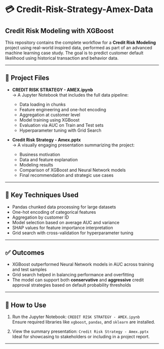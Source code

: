 
# 💳 Credit-Risk-Strategy-Amex-Data

## Credit Risk Modeling with XGBoost

This repository contains the complete workflow for a **Credit Risk Modeling** project using real-world inspired data, performed as part of an advanced machine learning case study. The goal is to predict customer default likelihood using historical transaction and behavior data.

---

## 📁 Project Files

- **CREDIT RISK STRATEGY - AMEX.ipynb**  
  → A Jupyter Notebook that includes the full data pipeline:
  - Data loading in chunks  
  - Feature engineering and one-hot encoding  
  - Aggregation at customer level  
  - Model training using XGBoost  
  - Evaluation via AUC on Train and Test sets  
  - Hyperparameter tuning with Grid Search

- **Credit Risk Strategy - Amex.pptx**  
  → A visually engaging presentation summarizing the project:
  - Business motivation  
  - Data and feature explanation  
  - Modeling results  
  - Comparison of XGBoost and Neural Network models  
  - Final recommendation and strategic use cases

---

## 🧠 Key Techniques Used

- Pandas chunked data processing for large datasets  
- One-hot encoding of categorical features  
- Aggregation by customer ID  
- Model selection based on average AUC and variance  
- SHAP values for feature importance interpretation  
- Grid search with cross-validation for hyperparameter tuning  

---

## ✅ Outcomes

- XGBoost outperformed Neural Network models in AUC across training and test samples  
- Grid search helped in balancing performance and overfitting  
- The model can support both **conservative** and **aggressive** credit approval strategies based on default probability thresholds  

---

## 📌 How to Use

1. Run the Jupyter Notebook: `CREDIT RISK STRATEGY - AMEX.ipynb`  
   Ensure required libraries like `xgboost`, `pandas`, and `sklearn` are installed.

2. View the summary presentation: `Credit Risk Strategy - Amex.pptx`  
   Ideal for showcasing to stakeholders or including in a project report.

---

